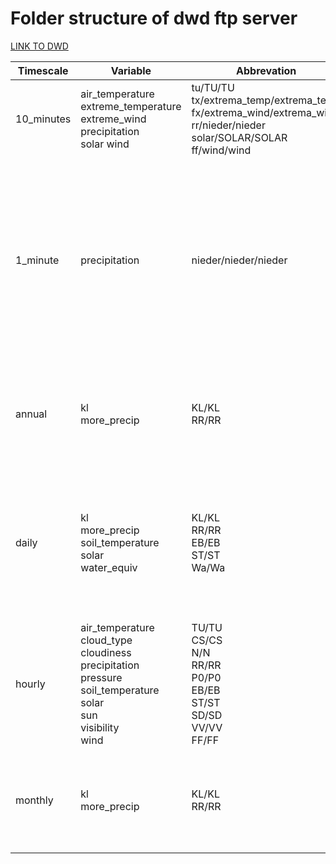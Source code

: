 # Folder structure of dwd ftp server ###

[LINK TO DWD](ftp://opendata.dwd.de/climate_environment/CDC/observations_germany/climate)

| Timescale | Variable | Abbrevation | Period | Filename |
| --- | --- | --- | --- | --- |
| 10_minutes | air_temperature <br> extreme_temperature <br> extreme_wind <br> precipitation <br> solar wind | tu/TU/TU <br> tx/extrema_temp/extrema_temp <br> fx/extrema_wind/extrema_wind <br> rr/nieder/nieder <br> solar/SOLAR/SOLAR <br> ff/wind/wind | hist (= historical) <br> akt (= recent) <br> now | 10minutenwerte + abbrv. + statid + startdate + enddate + period |
| 1_minute | precipitation | nieder/nieder/nieder | hist (= historical) <br> akt (= recent) <br> now | YYYY/ 1minutenwerte + abbrv. + statid + startdate + enddate + period <br> 1minutenwerte + abbrv. + statid + startdate + enddate + period <br> 1minutenwerte + abbrv. + statid + startdate + enddate + period |
| annual | kl <br> more_precip | KL/KL <br> RR/RR | hist (= historical) <br> akt (= recent) | jahreswerte + abbrv. + statid + startdate + enddate + period <br> jahreswerte + abbrv. + statid + period |
| daily | kl <br> more_precip <br> soil_temperature <br> solar <br> water_equiv | KL/KL <br> RR/RR <br> EB/EB <br> ST/ST <br> Wa/Wa | hist (= historical) <br> akt (= recent) <br><br> now | tageswerte + abbrv. + statid + startdate + enddate + period <br> tageswerte + abbrv. + statid + period <br><br> tageswerte + abbrv. + statid + period |
| hourly | air_temperature <br> cloud_type <br> cloudiness <br> precipitation <br> pressure <br> soil_temperature <br> solar <br> sun <br> visibility <br> wind | TU/TU <br> CS/CS <br> N/N <br> RR/RR <br> P0/P0 <br> EB/EB <br> ST/ST <br> SD/SD <br> VV/VV <br> FF/FF | hist (= historical) <br> akt (= recent) | stundenwerte + abbrv. + statid + startdate + enddate + period stundenwerte + abbrv. + statid + period |
| monthly | kl <br> more_precip | KL/KL <br> RR/RR | hist (= historical) <br> akt (= recent) | monatswerte + abbrv. + statid + startdate + enddate + period <br> monatswerte + abbrv. + statid + period |
